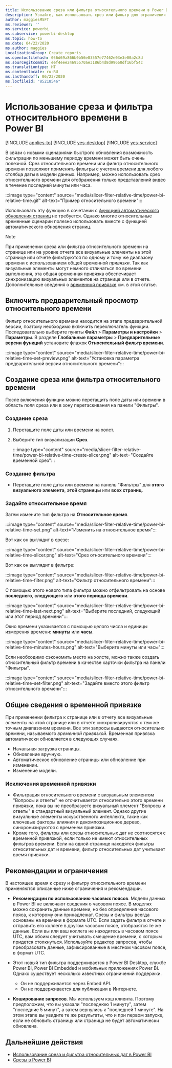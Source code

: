 ```yaml
---
title: Использование среза или фильтра относительного времени в Power BI
description: Узнайте, как использовать срез или фильтр для ограничения диапазонов относительного времени в Power BI.
author: maggiesMSFT
ms.reviewer: ''
ms.service: powerbi
ms.subservice: powerbi-desktop
ms.topic: how-to
ms.date: 04/22/2020
ms.author: maggies
LocalizationGroup: Create reports
ms.openlocfilehash: 056d69a866b0b56e83557e77462e03e3e00a2c8d
ms.sourcegitcommit: eef4eee24695570ae3186b4d8d99660df16bf54c
ms.translationtype: HT
ms.contentlocale: ru-RU
ms.lasthandoff: 06/23/2020
ms.locfileid: "85218546"
---
```

# <a name="use-a-relative-time-slicer-and-filter-in-power-bi"></a>Использование среза и фильтра относительного времени в Power BI

[!INCLUDE [applies-to](../includes/applies-to.md)] [!INCLUDE [yes-desktop](../includes/yes-desktop.md)] [!INCLUDE [yes-service](../includes/yes-service.md)]

В связи с новыми сценариями быстрого обновления возможность фильтрации по меньшему периоду времени может быть очень полезной. Срез относительного времени или фильтр относительного времени позволяют применять фильтры с учетом времени для любого столбца даты в модели данных. Например, можно использовать срез относительного времени для отображения только представлений видео в течение последней минуты или часа. 

:::image type="content" source="media/slicer-filter-relative-time/power-bi-relative-time.gif" alt-text="Пример относительного времени":::

Использовать эту функцию в сочетании с [функцией автоматического обновления страниц](../create-reports/desktop-automatic-page-refresh.md) не требуется. Однако многие относительные временные сценарии полезно использовать вместе с функцией автоматического обновления страниц.  

> [!NOTE]
> При применении среза или фильтра относительного времени на странице или на уровне отчета все визуальные элементы на этой странице или отчете фильтруются по одному и тому же диапазону времени с использованием общей временной *привязки*. Так как визуальные элементы могут немного отличаться по времени выполнения, эта общая временная привязка обеспечивает синхронизацию визуальных элементов на странице или в отчете. Дополнительные сведения о [временной привязке](#understanding-anchor-time) см. в этой статье.

## <a name="turn-on-relative-time-preview"></a>Включить предварительный просмотр относительного времени

Фильтр относительного времени находится на этапе предварительной версии, поэтому необходимо включить переключатель функции. Последовательно выберите пункты **Файл**  >  **Параметры и настройки**  >  **Параметры**. В разделе **Глобальные параметры** > **Предварительные версии функций** установите флажок **Относительный фильтр времени**.

:::image type="content" source="media/slicer-filter-relative-time/power-bi-relative-time-set-preview.png" alt-text="Установка параметра предварительной версии относительного времени":::

## <a name="create-a-relative-time-slicer-or-filter"></a>Создание среза или фильтра относительного времени

После включения функции можно перетащить поле даты или времени в область поля среза или в зону перетаскивания на панели "Фильтры". 

### <a name="create-a-slicer"></a>Создание среза

1. Перетащите поле даты или времени на холст.

2. Выберите тип визуализации **Срез**.

    :::image type="content" source="media/slicer-filter-relative-time/power-bi-relative-time-create-slicer.png" alt-text="Создайте временной срез":::

### <a name="create-a-filter"></a>Создание фильтра
 
- Перетащите поле даты или времени на панель "Фильтры" для **этого визуального элемента**, **этой страницы** или **всех страниц**.

### <a name="set-relative-time"></a>Задайте относительное время 

Затем измените тип фильтра на **Относительное время**.

:::image type="content" source="media/slicer-filter-relative-time/power-bi-relative-time-set.png" alt-text="Изменить на относительное время":::
 
Вот как он выглядит в срезе:

:::image type="content" source="media/slicer-filter-relative-time/power-bi-relative-time-slicer.png" alt-text="Срез относительного времени":::

Вот как он выглядит в фильтре: 

:::image type="content" source="media/slicer-filter-relative-time/power-bi-relative-time-filter.png" alt-text="Фильтр относительного времени":::
 
С помощью этого нового типа фильтра можно отфильтровать на основе **последнего**, **следующего** или **этого периода времени**. 

:::image type="content" source="media/slicer-filter-relative-time/power-bi-relative-time-last-next.png" alt-text="Выберите последний, следующий или этот период времени":::
 
Окно времени указывается с помощью целого числа и единицы измерения времени: **минуты** или **часы**.
 
:::image type="content" source="media/slicer-filter-relative-time/power-bi-relative-time-minutes-hours.png" alt-text="Выберите минуты или часы":::

Если необходимо сэкономить место на холсте, можно также создать относительный фильтр времени в качестве карточки фильтра на панели "Фильтры".

:::image type="content" source="media/slicer-filter-relative-time/power-bi-relative-time-set-filter.png" alt-text="Задайте вместо этого фильтр относительного времени":::
 
## <a name="understanding-anchor-time"></a>Общие сведения о временной привязке

При применении фильтра к странице или к отчету все визуальные элементы на этой странице или в отчете синхронизируются с тем же точным диапазоном времени. Все эти запросы выдаются относительно времени, называемого *временной привязкой*. Временная привязка автоматически обновляется в следующих случаях.

- Начальная загрузка страницы.
- Обновление вручную.
- Автоматическое обновление страницы или обновление при изменении.
- Изменение модели.

### <a name="anchor-time-exceptions"></a>Исключения временной привязки

- Фильтрация относительного времени с визуальным элементом "Вопросы и ответы" не отсчитывается относительно этого времени привязки, пока вы не преобразуете визуальный элемент "Вопросы и ответы" в стандартный визуальный элемент. Однако другие визуальные элементы искусственного интеллекта, такие как ключевые факторы влияния и декомпозиционное дерево, синхронизируются с временем привязки. 
- Кроме того, фильтры или срезы относительных дат не соотносятся с временной привязкой, если только не имеют относительных фильтров времени. Если на одной странице находятся фильтры относительных дат и времени, фильтр относительных дат учитывает время привязки.

## <a name="limitations-and-considerations"></a>Рекомендации и ограничения

В настоящее время к срезу и фильтру относительного времени применяются описанные ниже ограничения и рекомендации.

- **Рекомендации по использованию часовых поясов**. Модели данных в Power BI не включают сведения о часовом поясе. В моделях можно сохранить данные времени, но без определения часового пояса, к которому они принадлежат. Срезы и фильтры всегда основаны на времени в формате UTC. Если задать фильтр в отчете и отправить его коллеге в другом часовом поясе, отобразятся те же данные. Если вы или ваш коллега не находитесь в часовом поясе UTC, вам обоим следует учитывать смещение времени, с которым придется столкнуться. Используйте редактор запросов, чтобы преобразовать данные, зафиксированные в местном часовом поясе, в формат UTC.
- Этот новый тип фильтра поддерживается в Power BI Desktop, службе Power BI, Power BI Embedded и мобильных приложениях Power BI. Однако существует несколько известных ограничений поддержки.

    - Он не поддерживается через Embed API.
    - Он не поддерживается для публикации в Интернете.

- **Кэширование запросов**. Мы используем кэш клиента. Поэтому предположим, что вы указали "последнюю 1 минуту", затем "последние 5 минут", а затем вернулись к "последней 1 минуте". На этом этапе вы увидите те же результаты, что и при первом запуске, если не обновить страницу или страница не будет автоматически обновлена.

## <a name="next-steps"></a>Дальнейшие действия

- [Использование среза и фильтра относительных дат в Power BI](../visuals/desktop-slicer-filter-date-range.md)
- [Срезы в Power BI](../visuals/power-bi-visualization-slicers.md)
